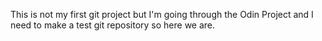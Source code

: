 This is not my first git project but I'm going through the Odin Project and I need to make a test git repository so here we are.